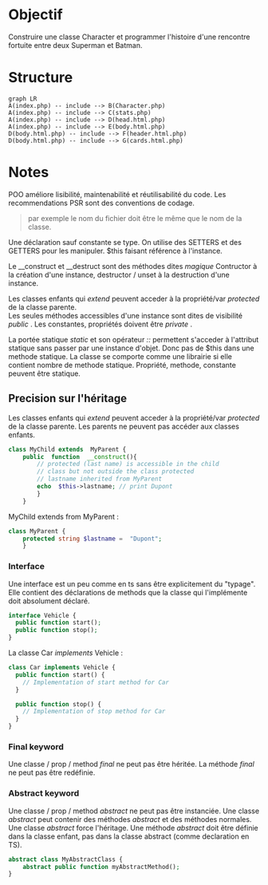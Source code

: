 # Objectif

Construire une classe Character et programmer l'histoire d'une rencontre fortuite entre deux Superman et Batman.


# Structure

```mermaid
graph LR
A(index.php) -- include --> B(Character.php)
A(index.php) -- include --> C(stats.php)
A(index.php) -- include --> D(head.html.php)
A(index.php) -- include --> E(body.html.php)
D(body.html.php) -- include --> F(header.html.php)
D(body.html.php) -- include --> G(cards.html.php)
```

#  Notes

  

<p>
POO améliore lisibilité, maintenabilité et réutilisabilité du code.
Les recommendations PSR sont des conventions de codage.
</p>

> par exemple le nom du fichier doit être le même que
le nom de la classe.

<p>
Une déclaration sauf constante se type. On utilise des SETTERS et des GETTERS pour les manipuler. $this faisant référence à l'instance.
</p>
<p>
Le __construct et __destruct sont des méthodes dites <i>magique</i> Contructor à la création d'une instance, destructor / unset à la destruction d'une instance.
</p>
<p>
Les classes enfants qui <i>extend</i> peuvent acceder à la propriété/var <i>protected</i> de la classe parente.
<br> Les seules méthodes accessibles d'une instance sont dites de visibilité <i>public</i> . Les constantes, propriétés doivent être <i>private</i> . 
</p>
<p>
La portée statique <i>static</i> et son opérateur <i>::</i> permettent s'acceder à l'attribut statique sans passer par une instance d'objet. Donc pas de $this dans une methode statique. La classe se comporte comme une librairie si elle contient nombre de methode statique. Propriété, methode, constante peuvent être statique.
</p>

## Precision sur l'héritage
<p>
Les classes enfants qui <i>extend</i> peuvent acceder à la propriété/var <i>protected</i> de la classe parente. Les parents ne peuvent pas accéder aux classes enfants.
</p>

```php
class MyChild extends  MyParent {
	public  function  __construct(){
		// protected (last name) is accessible in the child
		// class but not outside the class protected 
		// lastname inherited from MyParent
		echo  $this->lastname; // print Dupont
		}
	}
```
MyChild extends from MyParent :

```php
class MyParent {
	protected string $lastname =  "Dupont";
	}
```
### Interface

Une interface est un peu comme en ts sans être explicitement du "typage". Elle contient des déclarations de methods que la classe qui l'implémente doit absolument déclaré.

```php
interface Vehicle {
  public function start();
  public function stop();
}
```
La classe Car <i>implements</i> Vehicle :

```php
class Car implements Vehicle {
  public function start() {
    // Implementation of start method for Car
  }

  public function stop() {
    // Implementation of stop method for Car
  }
}
```
### Final keyword

Une classe / prop / method <i>final</i> ne peut pas être héritée. La méthode <i>final</i> ne peut pas être redéfinie.

### Abstract keyword

Une classe / prop / method <i>abstract</i> ne peut pas être instanciée. Une classe <i>abstract</i> peut contenir des méthodes <i>abstract</i> et des méthodes normales. Une classe <i>abstract</i> force l'héritage. Une méthode <i>abstract</i> doit être définie dans la classe enfant, pas dans la classe abstract (comme declaration en TS).


```php	
abstract class MyAbstractClass {
    abstract public function myAbstractMethod();
}
```



